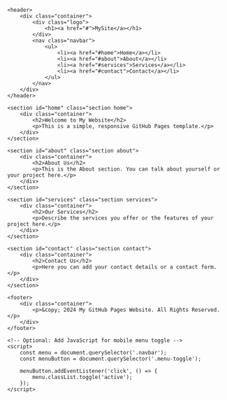 <!DOCTYPE html>
<html lang="en">

<head>
    <meta charset="UTF-8">
    <meta name="viewport" content="width=device-width, initial-scale=1.0">
    <meta http-equiv="X-UA-Compatible" content="ie=edge">
    <title>My GitHub Pages Website</title>
    <link rel="stylesheet" href="style.css">
    <link href="https://fonts.googleapis.com/css2?family=Roboto:wght@400;500&display=swap" rel="stylesheet">
</head>

<body>

    <header>
        <div class="container">
            <div class="logo">
                <h1><a href="#">MySite</a></h1>
            </div>
            <nav class="navbar">
                <ul>
                    <li><a href="#home">Home</a></li>
                    <li><a href="#about">About</a></li>
                    <li><a href="#services">Services</a></li>
                    <li><a href="#contact">Contact</a></li>
                </ul>
            </nav>
        </div>
    </header>

    <section id="home" class="section home">
        <div class="container">
            <h2>Welcome to My Website</h2>
            <p>This is a simple, responsive GitHub Pages template.</p>
        </div>
    </section>

    <section id="about" class="section about">
        <div class="container">
            <h2>About Us</h2>
            <p>This is the About section. You can talk about yourself or your project here.</p>
        </div>
    </section>

    <section id="services" class="section services">
        <div class="container">
            <h2>Our Services</h2>
            <p>Describe the services you offer or the features of your project here.</p>
        </div>
    </section>

    <section id="contact" class="section contact">
        <div class="container">
            <h2>Contact Us</h2>
            <p>Here you can add your contact details or a contact form.</p>
        </div>
    </section>

    <footer>
        <div class="container">
            <p>&copy; 2024 My GitHub Pages Website. All Rights Reserved.</p>
        </div>
    </footer>

    <!-- Optional: Add JavaScript for mobile menu toggle -->
    <script>
        const menu = document.querySelector('.navbar');
        const menuButton = document.querySelector('.menu-toggle');

        menuButton.addEventListener('click', () => {
            menu.classList.toggle('active');
        });
    </script>

</body>

</html>
